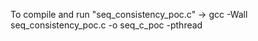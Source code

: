 To compile and run "seq_consistency_poc.c"
-> gcc -Wall seq_consistency_poc.c -o seq_c_poc  -pthread
